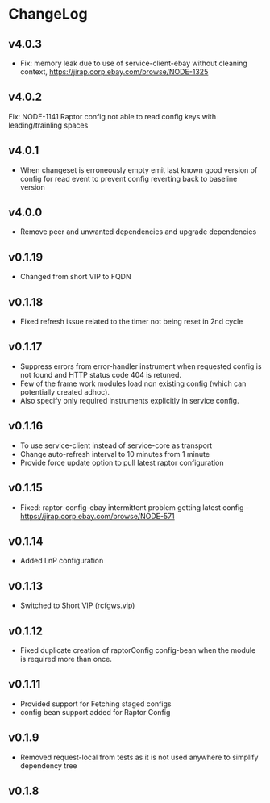 # ChangeLog

## v4.0.3
* Fix: memory leak due to use of service-client-ebay without cleaning context, https://jirap.corp.ebay.com/browse/NODE-1325

## v4.0.2
Fix: NODE-1141 Raptor config not able to read config keys with leading/trainling spaces

## v4.0.1
* When changeset is erroneously empty emit last known good version of config for read event to prevent config reverting back to baseline version

## v4.0.0
* Remove peer and unwanted dependencies and upgrade dependencies

## v0.1.19
* Changed from short VIP to FQDN

## v0.1.18
* Fixed refresh issue related to the timer not being reset in 2nd cycle

## v0.1.17
* Suppress errors from error-handler instrument when requested config is not found and HTTP status code 404 is retuned.
* Few of the frame work modules load non existing config (which can potentially created adhoc).
* Also specify only required instruments explicitly in service config.

## v0.1.16
* To use service-client instead of service-core as transport
* Change auto-refresh interval to 10 minutes from 1 minute
* Provide force update option to pull latest raptor configuration

## v0.1.15
* Fixed: raptor-config-ebay intermittent problem getting latest config - https://jirap.corp.ebay.com/browse/NODE-571

## v0.1.14
* Added LnP configuration

## v0.1.13
* Switched to Short VIP (rcfgws.vip)

## v0.1.12
* Fixed duplicate creation of raptorConfig config-bean when the module is required more than once.

## v0.1.11
* Provided support for Fetching staged configs
* config bean support added for Raptor Config

## v0.1.9
* Removed request-local from tests as it is not used anywhere to simplify dependency tree

## v0.1.8
